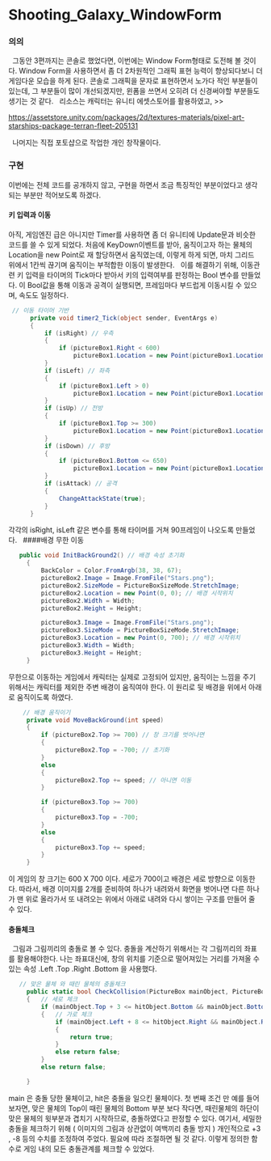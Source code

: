 # Shooting_Galaxy_WindowForm
 
### 의의
 
그동안 3편까지는 콘솔로 했었다면, 이번에는 Window Form형태로 도전해 볼 것이다.
Window Form을 사용하면서 좀 더 2차원적인 그래픽 표현 능력이 향상되다보니 더 게임다운 모습을 하게 된다.
콘솔로 그래픽을 문자로 표현하면서 노가다 적인 부분들이 있는데,
그 부분들이 많이 개선되겠지만, 윈폼을 쓰면서 오히려 더 신경써야할 부분들도 생기는 것 같다.
 
리소스는 캐릭터는 유니티 에셋스토어를 활용하였고, >>

https://assetstore.unity.com/packages/2d/textures-materials/pixel-art-starships-package-terran-fleet-205131

 
나머지는 직접 포토샵으로 작업한 개인 창작물이다.

### 구현
이번에는 전체 코드를 공개하지 않고, 구현을 하면서 조금 특징적인 부분이었다고 생각되는 부분만
적어보도록 하겠다.
 
#### 키 입력과 이동
아직, 게임엔진 급은 아니지만 Timer를 사용하면 좀 더 유니티에 Update문과 비슷한 코드를 쓸 수 있게 되었다.
처음에 KeyDown이벤트를 받아, 움직이고자 하는 물체의 Location을 new Point로 재 할당하면서 움직였는데,
이렇게 하게 되면, 마치 그리드 위에서 1칸씩 끊기며 움직이는 부적합한 이동이 발생한다.
 
이를 해결하기 위해, 이동관련 키 입력을 타이머의 Tick마다 받아서 키의 입력여부를 판정하는
Bool 변수를 만들었다. 이 Bool값을 통해 이동과 공격이 실행되면, 프레임마다 부드럽게 이동시킬 수 있으며,
속도도 일정하다.

  ```C#
   // 이동 타이머 기반
        private void timer2_Tick(object sender, EventArgs e)
        {
            if (isRight) // 우측
            {
                if (pictureBox1.Right < 600)
                    pictureBox1.Location = new Point(pictureBox1.Location.X + 2, pictureBox1.Location.Y);
            }
            if (isLeft) // 좌측
            {
                if (pictureBox1.Left > 0)
                    pictureBox1.Location = new Point(pictureBox1.Location.X - 2, pictureBox1.Location.Y);
            }
            if (isUp) // 전방
            {
                if (pictureBox1.Top >= 300)
                    pictureBox1.Location = new Point(pictureBox1.Location.X, pictureBox1.Location.Y - 2);
            }
            if (isDown) // 후방
            {
                if (pictureBox1.Bottom <= 650)
                    pictureBox1.Location = new Point(pictureBox1.Location.X, pictureBox1.Location.Y + 2);
            }
            if (isAttack) // 공격
            {
                ChangeAttackState(true);
            }
        }
   ```
        
각각의 isRight, isLeft 같은 변수를 통해 타이머를 거쳐 90프레임이 나오도록 만들었다.
 
####배경 무한 이동

   ```C#
      public void InitBackGround2() // 배경 속성 초기화
        {
            BackColor = Color.FromArgb(38, 38, 67);
            pictureBox2.Image = Image.FromFile("Stars.png");
            pictureBox2.SizeMode = PictureBoxSizeMode.StretchImage;
            pictureBox2.Location = new Point(0, 0); // 배경 시작위치
            pictureBox2.Width = Width;
            pictureBox2.Height = Height;

            pictureBox3.Image = Image.FromFile("Stars.png");
            pictureBox3.SizeMode = PictureBoxSizeMode.StretchImage;
            pictureBox3.Location = new Point(0, 700); // 배경 시작위치
            pictureBox3.Width = Width;
            pictureBox3.Height = Height;
        }
   ```
무한으로 이동하는 게임에서 캐릭터는 실제로 고정되어 있지만, 움직이는 느낌을 주기 위해서는
캐릭터를 제외한 주변 배경이 움직여야 한다. 이 원리로 뒷 배경을 위에서 아래로 움직이도록 하였다.
   ```C#
       // 배경 움직이기
        private void MoveBackGround(int speed)
        {
            if (pictureBox2.Top >= 700) // 창 크기를 벗어나면
            {
                pictureBox2.Top = -700; // 초기화
            }
            else
            {
                pictureBox2.Top += speed; // 아니면 이동
            }

            if (pictureBox3.Top >= 700)
            {
                pictureBox3.Top = -700;
            }
            else
            {
                pictureBox3.Top += speed;
            }
        }
   ```
이 게임의 창 크기는 600 X 700 이다. 세로가 700이고 배경은 세로 방향으로 이동한다.
따라서, 배경 이미지를 2개를 준비하여 하나가 내려와서 화면을 벗어나면 다른 하나가 맨 위로 올라가서 또 내려오는
위에서 아래로 내려와 다시 쌓이는 구조를 만들어 줄 수 있다.

#### 충돌체크
 
그림과 그림끼리의 충돌로 볼 수 있다. 충돌을 계산하기 위해서는 각 그림끼리의 좌표를 활용해야한다.
나는 좌표대신에, 창의 위치를 기준으로 떨어져있는 거리를 가져올 수 있는 속성 .Left .Top .Right .Bottom 을 사용했다.

   ```C#
      // 맞은 물체 와 때린 물체의 충돌체크
        public static bool CheckCollision(PictureBox mainObject, PictureBox hitObject)
        {	// 세로 체크
            if (mainObject.Top + 3 <= hitObject.Bottom && mainObject.Bottom - 3 >= hitObject.Top)
            {	// 가로 체크
                if (mainObject.Left + 8 <= hitObject.Right && mainObject.Right - 8>= hitObject.Left)
                {
                    return true;
                }
                else return false;
            }
            else return false;

        }
   ```
main 은 충돌 당한 물체이고, hit은 충돌을 일으킨 물체이다.
첫 번째 조건 만 예를 들어 보자면, 맞은 물체의 Top이 때린 물체의 Bottom 부분 보다 작다면, 때린물체의 하단이 맞은 물체의 윗부분과 겹치기 시작하므로, 충돌하였다고 판정할 수 있다.
여기서, 세밀한 충돌을 체크하기 위해 ( 이미지의 그림과 상관없이 여백끼리 충돌 방지 )
개인적으로 +3 , -8 등의 수치를 조정하여 주었다. 필요에 따라 조절하면 될 것 같다.
이렇게 정의한 함수로 게임 내의 모든 충돌관계를 체크할 수 있었다.
